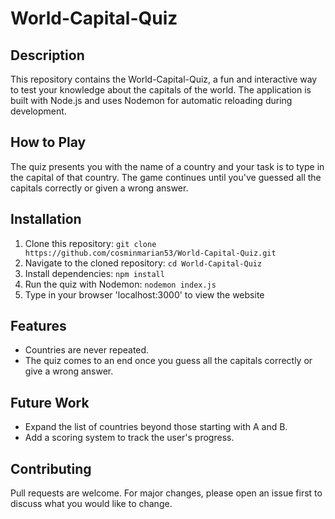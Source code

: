# World-Capital-Quiz

## Description
This repository contains the World-Capital-Quiz, a fun and interactive way to test your knowledge about the capitals of the world. The application is built with Node.js and uses Nodemon for automatic reloading during development.

## How to Play
The quiz presents you with the name of a country and your task is to type in the capital of that country. The game continues until you've guessed all the capitals correctly or given a wrong answer.

## Installation
1. Clone this repository: `git clone https://github.com/cosminmarian53/World-Capital-Quiz.git`
2. Navigate to the cloned repository: `cd World-Capital-Quiz`
3. Install dependencies: `npm install`
4. Run the quiz with Nodemon: `nodemon index.js`
5. Type in your browser 'localhost:3000' to view the website

## Features
- Countries are never repeated.
- The quiz comes to an end once you guess all the capitals correctly or give a wrong answer.

## Future Work
- Expand the list of countries beyond those starting with A and B.
- Add a scoring system to track the user's progress.

## Contributing
Pull requests are welcome. For major changes, please open an issue first to discuss what you would like to change.
